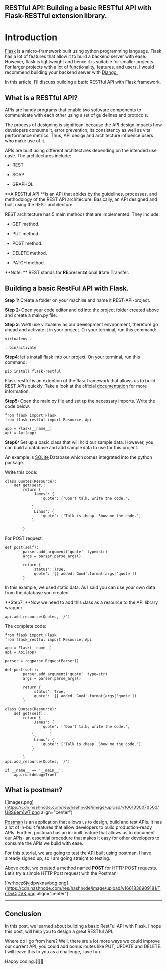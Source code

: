 ## RESTful API: Building a basic RESTful API with Flask-RESTful extension library.

# Introduction
[Flask](https://flask.palletsprojects.com/en/2.0.x/quickstart/) is a micro-framework built using python programming language. 
Flask has a lot of features that allow it to build a backend server with ease. However, flask is lightweight and hence it is suitable for smaller projects. For larger projects with a lot of functionality, features, and users, I would recommend building your backend server with [Django.](https://docs.djangoproject.com/en/4.1/)

In this article, I’ll discuss building a basic RESTful API with Flask framework. 

## What is a RESTful API?
APIs are handy programs that enable two software components to communicate with each other using a set of guidelines and protocols. 

The process of designing is significant because the API design impacts how developers consume it, error prevention, its consistency as well as vital performance metrics. Thus, API design and architecture influence users who make use of it.

APIs are built using different architectures depending on the intended use case. The architectures include:

- REST

- SOAP

- GRAPHQL

**A RESTful API **is an API that abides by the guidelines, processes, and methodology of the REST API architecture. Basically, an API designed and built using the REST architecture.

REST architecture has 5 main methods that are implemented. They include:

- GET method.

- PUT method.

- POST method.

- DELETE method.

- PATCH method.


**Note: ** REST stands for **RE**presentational **S**tate **T**ransfer.

## Building a basic RestFul API with Flask.
**Step 1:** Create a folder on your machine and name it REST-API-project.

 **Step 2:** Open your code editor and cd into the project folder created above and create a main.py file.
 
**Step 3**: We'll use virtualenv as our development environment, therefore go ahead and activate it in your project. On your terminal, run this command:

```
virtualenv .

. bin/activate
``` 
**Step4**: let's install flask into our project. On your terminal, run this command:

```
pip install flask-restful
``` 
Flask-restful is an extention of the flask framework that allows us to build REST APIs quickly. Take a look at the official [documentation](https://flask-restful.readthedocs.io/en/latest/) for more information.

**Step5:** Open the main.py file and set up the necessary imports. Write the code below.

```
from flask import Flask
from flask_restful import Resource, Api

app = Flask(__name__)
api = Api(app)

``` 
**Step6:** Set up a basic class that will hold our sample data. However, you can build a database and add sample data to use for this project. 

An example is [SQLite](https://www.sqlite.org/docs.html) Database which comes integrated into the python package.

Write this code:

```
class Quotes(Resource):
    def get(self):
        return {
            'James': {
                'quote': ['Don't talk, write the code.', 
                    ]
            },
            'Linus': {
                'quote': ['Talk is cheap. Show me the code.']
            }

        }
``` 
For POST request: 

```
def post(self):
        parser.add_argument('quote', type=str)
        args = parser.parse_args()

        return {
            'status': True,
            'quote': '{} added. Good'.format(args['quote'])
        }

``` 

In this example, we used static data. As I said you can use your own data from the database you created. 

**Step7: **Now we need to add this class as a resource to the API library wrapper. 


```
api.add_resource(Quotes, '/')

``` 

The complete code: 

```
from flask import Flask
from flask_restful import Resource, Api

app = Flask(__name__)
api = Api(app)

parser = reqparse.RequestParser()

def post(self):
        parser.add_argument('quote', type=str)
        args = parser.parse_args()

        return {
            'status': True,
            'quote': '{} added. Good'.format(args['quote'])
        }

class Quotes(Resource):
    def get(self):
        return {
            'James': {
                'quote': ['Don't talk, write the code.', 
                    ]
            },
            'Linus': {
                'quote': ['Talk is cheap. Show me the code.']
            }

        }
api.add_resource(Quotes, '/')

if __name__ == '__main__':
    app.run(debug=True)
``` 


## What is postman?

![images.png](https://cdn.hashnode.com/res/hashnode/image/upload/v1661836078563/U8S6em1wT.png align="center")

[Postman](https://www.postman.com/) is an application that allows us to design, build and test APIs. It has a lot of in-built features that allow developers to build production-ready APIs. Further, postman has an in-built feature that allows us to document our APIs- an essential procedure that makes it easy for other developers to consume the APIs we build with ease.

For this tutorial, we are going to test the API built using postman. I have already signed up, so I am going straight to testing. 

Above code, we created a method named **POST** for HTTP POST requests. 
Let’s try a simple HTTP Post request with the Postman:

![wrhocz6jvjdpwknavbqg.png](https://cdn.hashnode.com/res/hashnode/image/upload/v1661836909181/TnDxCjDVK.png align="center")



***
## Conclusion
In this post, we learned about building a basic RestFul API with Flask. I hope this post, will help you to design a great RESTful API.

Where do I go from here? Well, there are a lot more ways we could improve our current API; you could add bonus routes like PUT, UPDATE  and  DELETE. I will leave this to you as a challenge, have fun.

Happy coding.👨‍💻😊


























